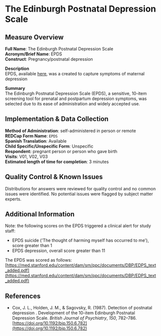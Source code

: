 # The Edinburgh Postnatal Depression Scale 
## Measure Overview  
**Full Name**: The Edinburgh Postnatal Depression Scale   
**Acronym/Brief Name**: EPDS  
**Construct**: Pregnancy/postnatal depression  

**Description**   
EPDS, available [here](https://downloads.aap.org/AAP/PDF/Postnatal%20Depression%20Scale.pdf), was a created to capture symptoms of maternal depression  

**Summary**   
The Edinburgh Postnatal Depression Scale (EPDS), a sensitive, 10-item screening tool for prenatal and postpartum depression symptoms, was selected due to its ease of administration and widely accepted use.

## Implementation & Data Collection
**Method of Administration**: self-administered in person or remote  
**REDCap Form Name**: `EPDS`  
**Spanish Translation**: Available  
**Child Specific/Unspecific Form**: Unspecific  
**Respondent:** pregnant person or person who gave birth  
**Visits**:  V01, V02, V03  
**Estimated length of time for completion**: 3 minutes

## Quality Control & Known Issues 
Distributions for answers were reviewed for quality control and no common issues were identified. No potential issues were flagged by subject matter experts.

## Additional Information
Note: the following scores on the EPDS triggered a clinical alert for study staff:  

  * EPDS suicide ('The thought of harming myself has occurred to me'), score greater than 1
  * EPDS depression, overall score greater than 11

The EPDS was scored as follows: [https://med.stanford.edu/content/dam/sm/ppc/documents/DBP/EDPS_text_added.pdf](https://med.stanford.edu/content/dam/sm/ppc/documents/DBP/EDPS_text_added.pdf)

## References
- Cox, J. L., Holden, J. M., & Sagovsky, R. (1987). Detection of postnatal depression . Development of the 10-item Edinburgh Postnatal Depression Scale. *British Journal of Psychiatry*, *150*, 782–786. [https://doi.org/10.1192/bjp.150.6.782](https://doi.org/10.1192/bjp.150.6.782)
